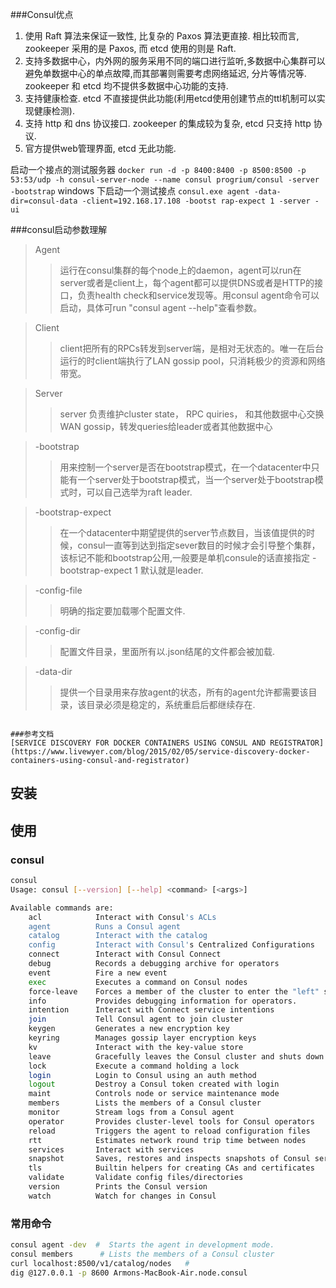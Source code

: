 ###Consul优点
1.   使用 Raft 算法来保证一致性, 比复杂的 Paxos 算法更直接. 相比较而言, zookeeper 采用的是 Paxos, 而 etcd 使用的则是 Raft.
2. 支持多数据中心，内外网的服务采用不同的端口进行监听,多数据中心集群可以避免单数据中心的单点故障,而其部署则需要考虑网络延迟, 分片等情况等. zookeeper 和 etcd 均不提供多数据中心功能的支持.
3. 支持健康检查. etcd 不直接提供此功能(利用etcd使用创建节点的ttl机制可以实现健康检测).
4. 支持 http 和 dns 协议接口. zookeeper 的集成较为复杂, etcd 只支持 http 协议.
5. 官方提供web管理界面, etcd 无此功能.

启动一个接点的测试服务器
`docker run -d -p 8400:8400 -p 8500:8500 -p 53:53/udp -h consul-server-node --name consul progrium/consul -server -bootstrap`
windows 下启动一个测试接点
`consul.exe agent -data-dir=consul-data -client=192.168.17.108 -bootst
rap-expect 1 -server -ui`

###consul启动参数理解

>Agent 
>
>>运行在consul集群的每个node上的daemon，agent可以run在server或者是client上，每个agent都可以提供DNS或者是HTTP的接口，负责health check和service发现等。用consul agent命令可以启动，具体可run "consul agent --help"查看参数。

>Client
>
>>client把所有的RPCs转发到server端，是相对无状态的。唯一在后台运行的时client端执行了LAN gossip pool，只消耗极少的资源和网络带宽。   

>Server
>
>>server 负责维护cluster state， RPC quiries， 和其他数据中心交换WAN gossip，转发queries给leader或者其他数据中心

>-bootstrap
>
>>用来控制一个server是否在bootstrap模式，在一个datacenter中只能有一个server处于bootstrap模式，当一个server处于bootstrap模式时，可以自己选举为raft leader.

>-bootstrap-expect
>
>>在一个datacenter中期望提供的server节点数目，当该值提供的时候，consul一直等到达到指定sever数目的时候才会引导整个集群，该标记不能和bootstrap公用,一般要是单机consule的话直接指定 -bootstrap-expect 1 默认就是leader.

>-config-file
>
>>明确的指定要加载哪个配置文件.

>-config-dir
>
>>配置文件目录，里面所有以.json结尾的文件都会被加载.

>-data-dir
>
>>提供一个目录用来存放agent的状态，所有的agent允许都需要该目录，该目录必须是稳定的，系统重启后都继续存在.
```

###参考文档
[SERVICE DISCOVERY FOR DOCKER CONTAINERS USING CONSUL AND REGISTRATOR](https://www.livewyer.com/blog/2015/02/05/service-discovery-docker-containers-using-consul-and-registrator)
```

## 安装

## 使用

### consul

```bash
consul
Usage: consul [--version] [--help] <command> [<args>]

Available commands are:
    acl            Interact with Consul's ACLs
    agent          Runs a Consul agent
    catalog        Interact with the catalog
    config         Interact with Consul's Centralized Configurations
    connect        Interact with Consul Connect
    debug          Records a debugging archive for operators
    event          Fire a new event
    exec           Executes a command on Consul nodes
    force-leave    Forces a member of the cluster to enter the "left" state
    info           Provides debugging information for operators.
    intention      Interact with Connect service intentions
    join           Tell Consul agent to join cluster
    keygen         Generates a new encryption key
    keyring        Manages gossip layer encryption keys
    kv             Interact with the key-value store
    leave          Gracefully leaves the Consul cluster and shuts down
    lock           Execute a command holding a lock
    login          Login to Consul using an auth method
    logout         Destroy a Consul token created with login
    maint          Controls node or service maintenance mode
    members        Lists the members of a Consul cluster
    monitor        Stream logs from a Consul agent
    operator       Provides cluster-level tools for Consul operators
    reload         Triggers the agent to reload configuration files
    rtt            Estimates network round trip time between nodes
    services       Interact with services
    snapshot       Saves, restores and inspects snapshots of Consul server state
    tls            Builtin helpers for creating CAs and certificates
    validate       Validate config files/directories
    version        Prints the Consul version
    watch          Watch for changes in Consul
```

### 常用命令

```bash
consul agent -dev  #  Starts the agent in development mode.
consul members 		# Lists the members of a Consul cluster
curl localhost:8500/v1/catalog/nodes   # 
dig @127.0.0.1 -p 8600 Armons-MacBook-Air.node.consul
```

